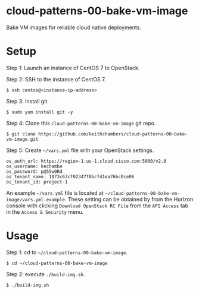 cloud-patterns-00-bake-vm-image
===============================

Bake VM images for reliable cloud native deployments.

# Setup

Step 1: Launch an instance of CentOS 7 to OpenStack.

Step 2: SSH to the instance of CentOS 7.

```
$ ssh centos@<instance-ip-address>
```

Step 3: Install git.

```
$ sudo yum install git -y
```

Step 4: Clone this `cloud-patterns-00-bake-vm-image` git repo.

```
$ git clone https://github.com/keithchambers/cloud-patterns-00-bake-vm-image.git
```

Step 5: Create `~/vars.yml` file with your OpenStack settings.

```
os_auth_url: https://region-1.us-1.cloud.cisco.com:5000/v2.0
os_username: kechambe
os_password: p@55w0Rd
os_tenant_name: 1873c63cf02347f8bcfd1ea76bc0ce06
os_tenant_id: project-1
```
An example `~/vars.yml` file is located at `~/cloud-patterns-00-bake-vm-image/vars.yml.example`. These setting can be obtained by from the Horizon console with clicking `Download OpenStack RC File` from the `API Access` tab in the `Access & Security` menu.
 
# Usage

Step 1: cd to `~/cloud-patterns-00-bake-vm-image`.

```
$ cd ~/cloud-patterns-00-bake-vm-image
```

Step 2: execute  `./build-img.sh`.

```
$ ./build-img.sh
```

